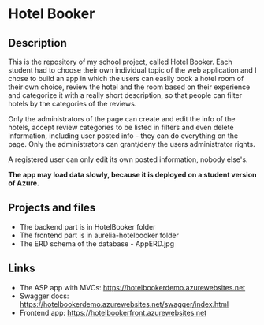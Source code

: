 # Hotel Booker

## Description
This is the repository of my school project, called Hotel Booker. Each student had to choose their own individual topic of the web application and I chose to build an app in which the users can easily book a hotel room of their own choice, review the hotel and the room based on their experience and categorize it with a really short description, so that people can filter hotels by the categories of the reviews.

Only the administrators of the page can create and edit the info of the hotels, accept review categories to be listed in filters and even delete information, including user posted info - they can do everything on the page. Only the administrators can grant/deny the users administrator rights.  

A registered user can only edit its own posted information, nobody else's.

**The app may load data slowly, because it is deployed on a student version of Azure.**

## Projects and files
- The backend part is in HotelBooker folder
- The frontend part is in aurelia-hotelbooker folder
- The ERD schema of the database - AppERD.jpg

## Links
- The ASP app with MVCs: https://hotelbookerdemo.azurewebsites.net
- Swagger docs: https://hotelbookerdemo.azurewebsites.net/swagger/index.html
- Frontend app: https://hotelbookerfront.azurewebsites.net